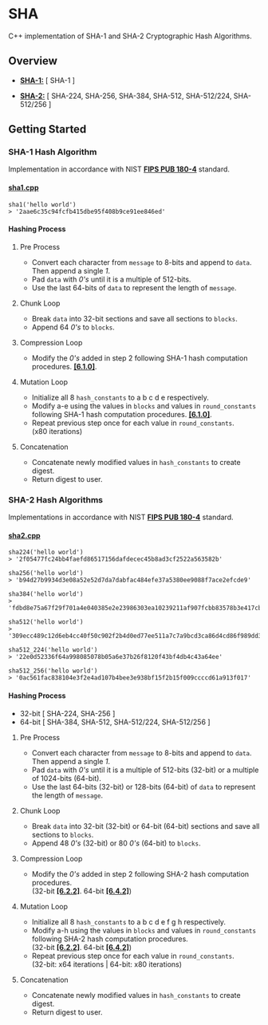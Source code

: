 ﻿# SHA

C++ implementation of SHA-1 and SHA-2 Cryptographic Hash Algorithms.

## Overview

* **[SHA-1:](https://github.com/alvxck/SHA/blob/master/src/sha1.cpp)** [ SHA-1 ]

* **[SHA-2:](https://github.com/alvxck/SHA/blob/master/src/sha2.cpp)** [ SHA-224, SHA-256, SHA-384, SHA-512, SHA-512/224, SHA-512/256 ]

## Getting Started

<!-- SHA1 -->
### SHA-1 Hash Algorithm
Implementation in accordance with NIST **[FIPS PUB 180-4](https://nvlpubs.nist.gov/nistpubs/FIPS/NIST.FIPS.180-4.pdf)** standard.

#### [sha1.cpp](https://github.com/alvxck/SHA/blob/master/src/sha1.cpp)
```
sha1('hello world')
> '2aae6c35c94fcfb415dbe95f408b9ce91ee846ed'
```

#### Hashing Process

1. Pre Process
    * Convert each character from `message` to 8-bits and append to `data`. Then append a single *1*.
    * Pad `data` with *0's* until it is a multiple of 512-bits.
    * Use the last 64-bits of `data` to represent the length of `message`.

2. Chunk Loop
    * Break `data` into 32-bit sections and save all sections to `blocks`.
    * Append 64 *0's* to `blocks`.

3. Compression Loop
    * Modify the *0's* added in step 2 following SHA-1 hash computation procedures. **[[6.1.0]](https://nvlpubs.nist.gov/nistpubs/FIPS/NIST.FIPS.180-4.pdf#page=23)**.

4. Mutation Loop
    * Initialize all 8 `hash_constants` to a b c d e respectively.
    * Modify a-e using the values in `blocks` and values in `round_constants` following SHA-1 hash computation procedures. **[[6.1.0]](https://nvlpubs.nist.gov/nistpubs/FIPS/NIST.FIPS.180-4.pdf#page=23)**.
    * Repeat previous step once for each value in `round_constants`.  
    (x80 iterations)

6. Concatenation
    * Concatenate newly modified values in `hash_constants` to create digest.
    * Return digest to user.

<!-- SHA2 -->
### SHA-2 Hash Algorithms

Implementations in accordance with NIST **[FIPS PUB 180-4](https://nvlpubs.nist.gov/nistpubs/FIPS/NIST.FIPS.180-4.pdf)** standard.

#### [sha2.cpp](https://github.com/alvxck/SHA/blob/master/src/sha2.cpp)
```
sha224('hello world') 
> '2f05477fc24bb4faefd86517156dafdecec45b8ad3cf2522a563582b'

sha256('hello world')
> 'b94d27b9934d3e08a52e52d7da7dabfac484efe37a5380ee9088f7ace2efcde9'

sha384('hello world')
> 'fdbd8e75a67f29f701a4e040385e2e23986303ea10239211af907fcbb83578b3e417cb71ce646efd0819dd8c088de1bd'

sha512('hello world')
> '309ecc489c12d6eb4cc40f50c902f2b4d0ed77ee511a7c7a9bcd3ca86d4cd86f989dd35bc5ff499670da34255b45b0cfd830e81f605dcf7dc5542e93ae9cd76f'

sha512_224('hello world')
> '22e0d52336f64a998085078b05a6e37b26f8120f43bf4db4c43a64ee'

sha512_256('hello world')
> '0ac561fac838104e3f2e4ad107b4bee3e938bf15f2b15f009ccccd61a913f017'
```

#### Hashing Process
* 32-bit [ SHA-224, SHA-256 ] 
* 64-bit [ SHA-384, SHA-512, SHA-512/224, SHA-512/256 ]

1. Pre Process
    * Convert each character from `message` to 8-bits and append to `data`. Then append a single *1*.
    * Pad `data` with *0's* until it is a multiple of 512-bits (32-bit) or a multiple of 1024-bits (64-bit).
    * Use the last 64-bits (32-bit) or 128-bits (64-bit) of `data` to represent the length of `message`.

2. Chunk Loop
    * Break `data` into 32-bit (32-bit) or 64-bit (64-bit) sections and save all sections to `blocks`.
    * Append 48 *0's* (32-bit) or 80 *0's* (64-bit) to `blocks`.

3. Compression Loop
    * Modify the *0's* added in step 2 following SHA-2 hash computation procedures.  
    (32-bit **[[6.2.2]](https://nvlpubs.nist.gov/nistpubs/FIPS/NIST.FIPS.180-4.pdf#page=27)**. 64-bit **[[6.4.2]](https://nvlpubs.nist.gov/nistpubs/FIPS/NIST.FIPS.180-4.pdf#page=29)**)

4. Mutation Loop
    * Initialize all 8 `hash_constants` to a b c d e f g h respectively.
    * Modify a-h using the values in `blocks` and values in `round_constants` following SHA-2 hash computation procedures.  
    (32-bit **[[6.2.2]](https://nvlpubs.nist.gov/nistpubs/FIPS/NIST.FIPS.180-4.pdf#page=27)**. 64-bit **[[6.4.2]](https://nvlpubs.nist.gov/nistpubs/FIPS/NIST.FIPS.180-4.pdf#page=29)**)
    * Repeat previous step once for each value in `round_constants`.  
    (32-bit: x64 iterations | 64-bit: x80 iterations)

6. Concatenation
    * Concatenate newly modified values in `hash_constants` to create digest.
    * Return digest to user.
